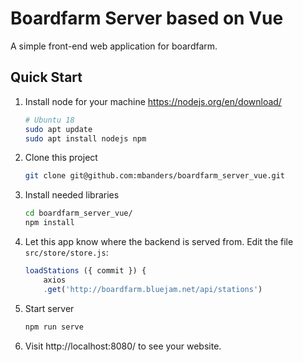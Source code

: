 # Boardfarm Server based on Vue

A simple front-end web application for boardfarm.

## Quick Start

1. Install node for your machine https://nodejs.org/en/download/
    ```sh
    # Ubuntu 18
    sudo apt update
    sudo apt install nodejs npm
    ```
1. Clone this project
    ```sh
    git clone git@github.com:mbanders/boardfarm_server_vue.git
    ```
1. Install needed libraries
    ```sh
    cd boardfarm_server_vue/
    npm install
    ```
1. Let this app know where the backend is served from. Edit the file `src/store/store.js`:
    ```js
    loadStations ({ commit }) {
        axios
        .get('http://boardfarm.bluejam.net/api/stations')
    ```
1. Start server
    ```sh
    npm run serve
    ```
1. Visit http://localhost:8080/ to see your website.

